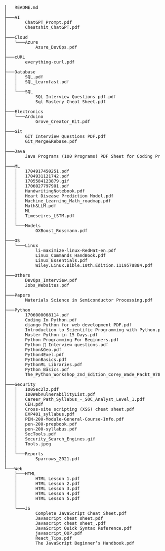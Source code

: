 <pre>
│   README.md
│
├───AI
│       ChatGPT_Prompt.pdf
│       Cheatshit_ChatGPT.pdf
│
├───Cloud
│   └───Azure
│           Azure_DevOps.pdf
│
├───cURL
│       everything-curl.pdf
│
├───Database
│   │   SQL.pdf
│   │   SQL_Learnfast.pdf
│   │
│   └───SQL
│           SQL Interview Questions pdf.pdf
│           Sql Mastery Cheat Sheet.pdf
│
├───Electronics
│   └───Arduino
│           Grove_Creator_Kit.pdf
│
├───Git
│       GIT Interview Questions PDF.pdf
│       Git_Merge&Rebase.pdf
│
├───Java
│       Java Programs (100 Programs) PDF Sheet for Coding Practice.pdf
│
├───ML
│   │   1704917450251.pdf
│   │   1704931121742.pdf
│   │   1705584123879.gif
│   │   1706027797901.pdf
│   │   HandwritingNotebook.pdf
│   │   Heart Disease Prediction Model.pdf
│   │   Machine_Learning_Math_roadmap.pdf
│   │   Math&LLM.pdf
│   │   ML
│   │   Timeseires_LSTM.pdf
│   │
│   └───Models
│           GXBoost_Rossmann.pdf
│
├───OS
│   └───Linux
│           li-maximize-linux-RedHat-en.pdf
│           Linux_Commands_HandBook.pdf
│           Linux_Essentials.pdf
│           Wiley.Linux.Bible.10th.Edition.1119578884.pdf
│
├───Others
│       DevOps_Interview.pdf
│       Jobs_Websites.pdf
│
├───Papers
│       Materials Science in Semiconductor Processing.pdf
│
├───Python
│       1706000068114.pdf
│       Coding In Python.pdf
│       django Python for web development PDF.pdf
│       Introduction to Scientific Programming with Python.pdf
│       Master Python in 15 Days.pdf
│       Python Programming For Beginners.pdf
│       Python 🐍 Interview questions.pdf
│       Python&Geo.pdf
│       Python4Exel.pdf
│       PythonBasics.pdf
│       PythonML_Libraries.pdf
│       Python_Basics.pdf
│       The_Python_Workshop_2nd_Edition_Corey_Wade_Packt_9781804610619_EBooksWorld.pdf
│
├───Security
│   │   100Sec2lz.pdf
│   │   100WebVulnerabilityList.pdf
│   │   Career_Path_Syllabus_-_SOC_Analyst_Level_1.pdf
│   │   CEH.pdf
│   │   Cross-site scripting (XSS) cheat sheet.pdf
│   │   EXP401_syllabus.pdf
│   │   PEN-200-Module-General-Course-Info.pdf
│   │   pen-200-prepbook.pdf
│   │   pen-200-syllabus.pdf
│   │   SecTools.pdf
│   │   Security_Search_Engines.gif
│   │   Tools.jpeg
│   │
│   └───Reports
│           Sparrows_2021.pdf
│
└───Web
    ├───HTML
    │       HTML Lesson 1.pdf
    │       HTML Lesson 2.pdf
    │       HTML Lesson 3.pdf
    │       HTML Lesson 4.pdf
    │       HTML Lesson 5.pdf
    │
    └───JS
            Complete JavaScript Cheat Sheet.pdf
            Javascript cheat sheet.pdf
            Javascript cheat sheet_.pdf
            JavaScript Quick Syntax Reference.pdf
            javascript_OOP.pdf
            React_Tips.pdf
            The JavaScript Beginner’s Handbook.pdf

            </pre>